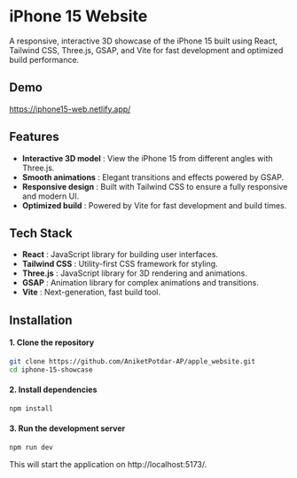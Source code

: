 # iPhone 15 Website

A responsive, interactive 3D showcase of the iPhone 15 built using React, Tailwind CSS, Three.js, GSAP, and Vite for fast development and optimized build performance.

## Demo

https://iphone15-web.netlify.app/

## Features

- **Interactive 3D model** : View the iPhone 15 from different angles with Three.js.
- **Smooth animations** : Elegant transitions and effects powered by GSAP.
- **Responsive design** : Built with Tailwind CSS to ensure a fully responsive and modern UI.
- **Optimized build** : Powered by Vite for fast development and build times.

## Tech Stack

- **React** : JavaScript library for building user interfaces.
- **Tailwind CSS** : Utility-first CSS framework for styling.
- **Three.js** : JavaScript library for 3D rendering and animations.
- **GSAP** : Animation library for complex animations and transitions.
- **Vite** : Next-generation, fast build tool.

## Installation

#### 1. Clone the repository

```bash
git clone https://github.com/AniketPotdar-AP/apple_website.git
cd iphone-15-showcase
```

#### 2. Install dependencies

```bash
npm install
```

#### 3. Run the development server

```bash
npm run dev
```

This will start the application on http://localhost:5173/.